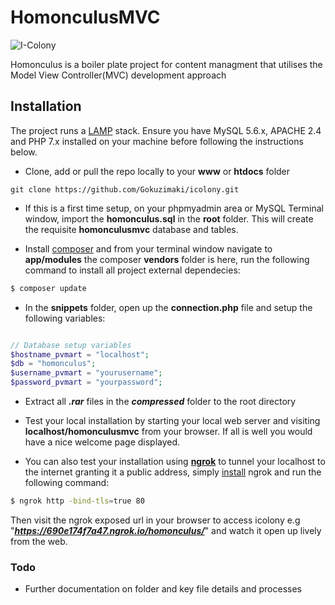 # HomonculusMVC
<img src="https://i.imgur.com/ZtXNYCM.png" alt="I-Colony"/>  

Homonculus is a boiler plate project for content managment that utilises the Model View Controller(MVC) development approach

## Installation
The project runs a [LAMP] stack. Ensure you have MySQL 5.6.x, APACHE 2.4 and PHP 7.x installed on your machine before following the instructions
below.

- Clone, add or pull the repo locally to your **www** or **htdocs** folder
```git
git clone https://github.com/Gokuzimaki/icolony.git
```
- If this is a first time setup, on your phpmyadmin area or MySQL Terminal window, import the **homonculus.sql** in the **root** folder. This will create the requisite **homonculusmvc** database and tables.


- Install [composer](https://getcomposer.org/doc/00-intro.md) and from your terminal window navigate to **app/modules** the composer **vendors**
 folder is here, run the following command to install all project external dependecies:
 ```sh
 $ composer update
 ```
 
- In the **snippets** folder, open up the **connection.php** file and setup the following variables:
```php

// Database setup variables
$hostname_pvmart = "localhost";
$db = "homonculus";
$username_pvmart = "yourusername";
$password_pvmart = "yourpassword"; 
```

- Extract all ***.rar*** files in the ***compressed*** folder to the root directory

- Test your local installation by starting your local web server and visiting **localhost/homonculusmvc** from your browser. If all is well you would have a nice welcome page displayed.

- You can also test your installation using [**ngrok**](https://ngrok.com/) to tunnel your localhost to the internet granting it a public address, simply [install](https://ngrok.com/download) ngrok and run the following command:
```sh
$ ngrok http -bind-tls=true 80
```
Then visit the ngrok exposed url in your browser to access icolony e.g "***https://690e174f7a47.ngrok.io/homonculus/***" and watch it open up lively from the web. 


### Todo
- Further documentation on folder and key file details and processes

[LAMP]: <https://en.wikipedia.org/wiki/LAMP_%28software_bundle%29>
